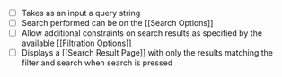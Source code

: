 -   [ ] Takes as an input a query string
-   [ ] Search performed can be on the [[Search Options]]
-   [ ] Allow additional constraints on search results as specified by the available [[Filtration Options]]
-   [ ] Displays a [[Search Result Page]] with only the results matching the filter and search when search is pressed

